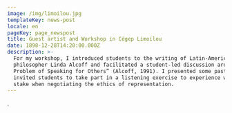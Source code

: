 ```yaml
---
image: /img/limoilou.jpg
templateKey: news-post
locale: en
pageKey: page_newspost
title: Guest artist and Workshop in Cégep Limoilou
date: 1898-12-28T14:20:00.000Z
description: >-
  For my workshop, I introduced students to the writing of Latin-American
  philosopher Linda Alcoff and facilitated a student-led discussion around “The
  Problem of Speaking for Others” (Alcoff, 1991). I presented some past work and
  invited students to take part in a listening exercise to experience what is at
  stake when negotiating the ethics of representation.
---
```

.
